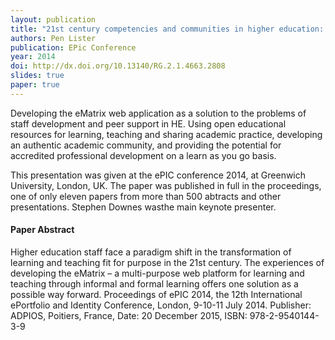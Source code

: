 ```yaml
---
layout: publication
title: "21st century competencies and communities in higher education: developing the eMatrix"
authors: Pen Lister
publication: EPic Conference
year: 2014
doi: http://dx.doi.org/10.13140/RG.2.1.4663.2808
slides: true
paper: true
---
```


Developing the eMatrix web application as a solution to the problems of staff development and peer support in HE. Using open educational resources for learning, teaching and sharing academic practice, developing an authentic academic community, and providing the potential for accredited professional development on a learn as you go basis.

This presentation was given at the ePIC conference 2014, at Greenwich University, London, UK. The paper was published in full in the proceedings, one of only eleven papers from more than 500 abtracts and other presentations. Stephen Downes wasthe main keynote presenter.


#### Paper Abstract
Higher education staff face a paradigm shift in the transformation of learning and teaching fit for purpose in the 21st century. The experiences of developing the eMatrix – a multi-purpose web platform for learning and teaching through informal and formal learning offers one solution as a possible way forward. Proceedings of ePIC 2014, the 12th International ePortfolio and Identity Conference, London, 9-10-11 July 2014. Publisher: ADPIOS, Poitiers, France, Date: 20 December 2015, ISBN: 978-2-9540144-3-9

